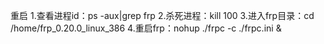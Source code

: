 重启
1.查看进程id：ps -aux|grep frp
2.杀死进程：kill 100
3.进入frp目录：cd /home/frp_0.20.0_linux_386
4.重启frp：nohup ./frpc -c ./frpc.ini &